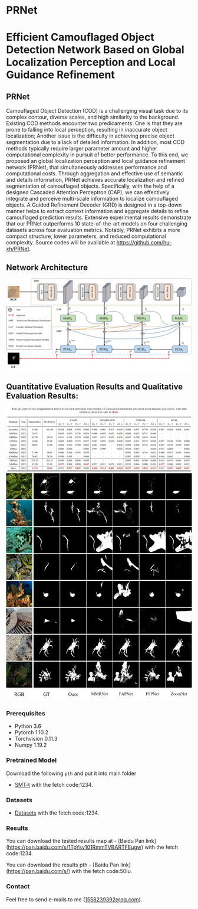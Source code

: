 # PRNet
# **Efficient Camouflaged Object Detection Network Based on Global Localization Perception and Local Guidance Refinement**

## PRNet
Camouflaged Object Detection (COD) is a challenging visual task due to its complex contour, diverse scales, and high similarity to the background. Existing COD methods encounter two predicaments: One is that they are prone to falling into local perception, resulting in inaccurate object localization; Another issue is the difficulty in achieving precise object segmentation due to a lack of detailed information. In addition, most COD methods typically require larger parameter amount and higher computational complexity in pursuit of better performance. To this end, we proposed an global localization perception and local guidance refinement network (PRNet), that simultaneously addresses performance and computational costs. Through aggregation and effective use of semantic and details information, PRNet achieves accurate localization and refined segmentation of camouflaged objects. Specifically, with the help of a designed Cascaded Attention Perceptron (CAP), we can effectively integrate and perceive multi-scale information to localize camouflaged objects. A Guided Refinement Decoder (GRD) is designed in a top-down manner helps to extract context information and aggregate details to refine camouflaged prediction results. Extensive experimental results demonstrate that our PRNet outperforms 10 state-of-the-art models on four challenging datasets across four evaluation metrics. Notably, PRNet exhibits a more compact structure, lower parameters, and reduced computational complexity. Source codes will be available at https://github.com/hu-xh/PRNet.

## Network Architecture
![fig1.png](figs/fig1.png)

## Quantitative Evaluation Results and  Qualitative Evaluation Results:
![fig2.jpg](figs/fig2.jpg)
![fig3.jpg](figs/fig3.jpg)

### Prerequisites
- Python 3.6
- Pytorch 1.10.2
- Torchvision 0.11.3
- Numpy 1.19.2

### Pretrained Model
Download the following `pth` and put it into main folder
- [SMT-t](https://pan.baidu.com/s/10c9efvi9eXl-7YLsoPvYTQ) with the fetch code:1234.

### Datasets
- [Datasets](https://pan.baidu.com/s/1V9VEMN5RChGvl42nU6FhSA) with the fetch code:1234.

### Results
You can download the tested results map at - [Baidu Pan link] (https://pan.baidu.com/s/1TpYsv101RmmTVBARTFEugw) with the fetch code:1234.

You can download the results pth - [Baidu Pan link] (https://pan.baidu.com/s/) with the fetch code:50lu.

### Contact
Feel free to send e-mails to me (1558239392@qq.com).
